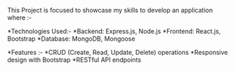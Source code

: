 This Project is focused to showcase my skills to develop an application where :-

*Technologies Used:-
    *Backend: Express.js, Node.js
    *Frontend: React.js, Bootstrap
    *Database: MongoDB, Mongoose

*Features :-
    *CRUD (Create, Read, Update, Delete) operations
    *Responsive design with Bootstrap
    *RESTful API endpoints